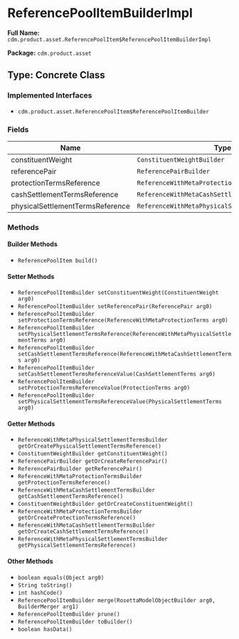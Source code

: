 # ReferencePoolItemBuilderImpl

**Full Name:** `cdm.product.asset.ReferencePoolItem$ReferencePoolItemBuilderImpl`

**Package:** `cdm.product.asset`

## Type: Concrete Class

### Implemented Interfaces

- `cdm.product.asset.ReferencePoolItem$ReferencePoolItemBuilder`

### Fields

| Name | Type | Description |
|------|------|-------------|
| constituentWeight | `ConstituentWeightBuilder` |  |
| referencePair | `ReferencePairBuilder` |  |
| protectionTermsReference | `ReferenceWithMetaProtectionTermsBuilder` |  |
| cashSettlementTermsReference | `ReferenceWithMetaCashSettlementTermsBuilder` |  |
| physicalSettlementTermsReference | `ReferenceWithMetaPhysicalSettlementTermsBuilder` |  |

### Methods

#### Builder Methods

- `ReferencePoolItem build()`

#### Setter Methods

- `ReferencePoolItemBuilder setConstituentWeight(ConstituentWeight arg0)`
- `ReferencePoolItemBuilder setReferencePair(ReferencePair arg0)`
- `ReferencePoolItemBuilder setProtectionTermsReference(ReferenceWithMetaProtectionTerms arg0)`
- `ReferencePoolItemBuilder setPhysicalSettlementTermsReference(ReferenceWithMetaPhysicalSettlementTerms arg0)`
- `ReferencePoolItemBuilder setCashSettlementTermsReference(ReferenceWithMetaCashSettlementTerms arg0)`
- `ReferencePoolItemBuilder setCashSettlementTermsReferenceValue(CashSettlementTerms arg0)`
- `ReferencePoolItemBuilder setProtectionTermsReferenceValue(ProtectionTerms arg0)`
- `ReferencePoolItemBuilder setPhysicalSettlementTermsReferenceValue(PhysicalSettlementTerms arg0)`

#### Getter Methods

- `ReferenceWithMetaPhysicalSettlementTermsBuilder getOrCreatePhysicalSettlementTermsReference()`
- `ConstituentWeightBuilder getConstituentWeight()`
- `ReferencePairBuilder getOrCreateReferencePair()`
- `ReferencePairBuilder getReferencePair()`
- `ReferenceWithMetaProtectionTermsBuilder getProtectionTermsReference()`
- `ReferenceWithMetaCashSettlementTermsBuilder getCashSettlementTermsReference()`
- `ConstituentWeightBuilder getOrCreateConstituentWeight()`
- `ReferenceWithMetaProtectionTermsBuilder getOrCreateProtectionTermsReference()`
- `ReferenceWithMetaCashSettlementTermsBuilder getOrCreateCashSettlementTermsReference()`
- `ReferenceWithMetaPhysicalSettlementTermsBuilder getPhysicalSettlementTermsReference()`

#### Other Methods

- `boolean equals(Object arg0)`
- `String toString()`
- `int hashCode()`
- `ReferencePoolItemBuilder merge(RosettaModelObjectBuilder arg0, BuilderMerger arg1)`
- `ReferencePoolItemBuilder prune()`
- `ReferencePoolItemBuilder toBuilder()`
- `boolean hasData()`

